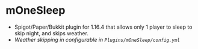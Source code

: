 # mOneSleep
- Spigot/Paper/Bukkit plugin for 1.16.4 that allows only 1 player to sleep to skip night, and skips weather. 
- *Weather skipping in configurable in `Plugins/mOneSleep/config.yml`*

